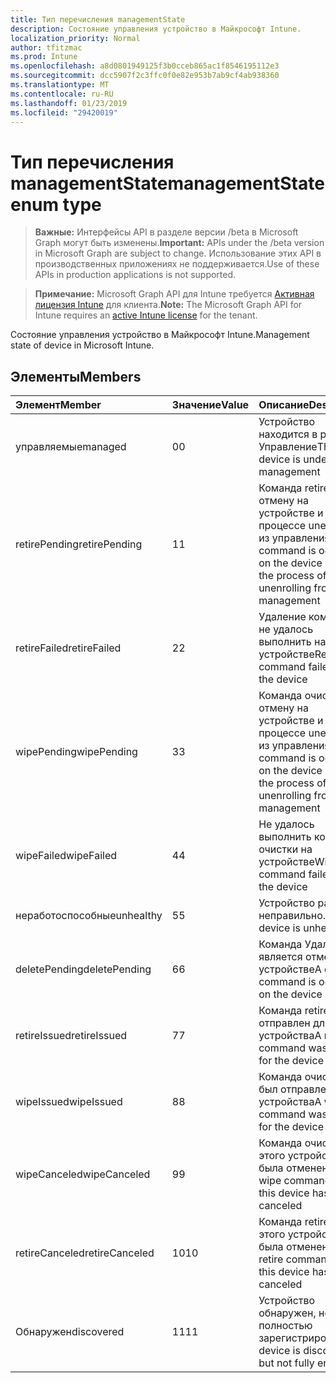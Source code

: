 ```yaml
---
title: Тип перечисления managementState
description: Состояние управления устройство в Майкрософт Intune.
localization_priority: Normal
author: tfitzmac
ms.prod: Intune
ms.openlocfilehash: a8d0801949125f3b0cceb865ac1f8546195112e3
ms.sourcegitcommit: dcc5907f2c3ffc0f0e82e953b7ab9cf4ab938360
ms.translationtype: MT
ms.contentlocale: ru-RU
ms.lasthandoff: 01/23/2019
ms.locfileid: "29420019"
---
```

# <a name="managementstate-enum-type"></a><span data-ttu-id="70104-103">Тип перечисления managementState</span><span class="sxs-lookup"><span data-stu-id="70104-103">managementState enum type</span></span>

> <span data-ttu-id="70104-104">**Важные:** Интерфейсы API в разделе версии /beta в Microsoft Graph могут быть изменены.</span><span class="sxs-lookup"><span data-stu-id="70104-104">**Important:** APIs under the /beta version in Microsoft Graph are subject to change.</span></span> <span data-ttu-id="70104-105">Использование этих API в производственных приложениях не поддерживается.</span><span class="sxs-lookup"><span data-stu-id="70104-105">Use of these APIs in production applications is not supported.</span></span>

> <span data-ttu-id="70104-106">**Примечание:** Microsoft Graph API для Intune требуется [Активная лицензия Intune](https://go.microsoft.com/fwlink/?linkid=839381) для клиента.</span><span class="sxs-lookup"><span data-stu-id="70104-106">**Note:** The Microsoft Graph API for Intune requires an [active Intune license](https://go.microsoft.com/fwlink/?linkid=839381) for the tenant.</span></span>

<span data-ttu-id="70104-107">Состояние управления устройство в Майкрософт Intune.</span><span class="sxs-lookup"><span data-stu-id="70104-107">Management state of device in Microsoft Intune.</span></span>

## <a name="members"></a><span data-ttu-id="70104-108">Элементы</span><span class="sxs-lookup"><span data-stu-id="70104-108">Members</span></span>
|<span data-ttu-id="70104-109">Элемент</span><span class="sxs-lookup"><span data-stu-id="70104-109">Member</span></span>|<span data-ttu-id="70104-110">Значение</span><span class="sxs-lookup"><span data-stu-id="70104-110">Value</span></span>|<span data-ttu-id="70104-111">Описание</span><span class="sxs-lookup"><span data-stu-id="70104-111">Description</span></span>|
|:---|:---|:---|
|<span data-ttu-id="70104-112">управляемые</span><span class="sxs-lookup"><span data-stu-id="70104-112">managed</span></span>|<span data-ttu-id="70104-113">0</span><span class="sxs-lookup"><span data-stu-id="70104-113">0</span></span>|<span data-ttu-id="70104-114">Устройство находится в разделе Управление</span><span class="sxs-lookup"><span data-stu-id="70104-114">The device is under management</span></span>|
|<span data-ttu-id="70104-115">retirePending</span><span class="sxs-lookup"><span data-stu-id="70104-115">retirePending</span></span>|<span data-ttu-id="70104-116">1</span><span class="sxs-lookup"><span data-stu-id="70104-116">1</span></span>|<span data-ttu-id="70104-117">Команда retire — отмену на устройстве и в процессе unenrolling из управления</span><span class="sxs-lookup"><span data-stu-id="70104-117">A retire command is occuring on the device and in the process of unenrolling from management</span></span>|
|<span data-ttu-id="70104-118">retireFailed</span><span class="sxs-lookup"><span data-stu-id="70104-118">retireFailed</span></span>|<span data-ttu-id="70104-119">2</span><span class="sxs-lookup"><span data-stu-id="70104-119">2</span></span>|<span data-ttu-id="70104-120">Удаление команды не удалось выполнить на устройстве</span><span class="sxs-lookup"><span data-stu-id="70104-120">Retire command failed on the device</span></span>|
|<span data-ttu-id="70104-121">wipePending</span><span class="sxs-lookup"><span data-stu-id="70104-121">wipePending</span></span>|<span data-ttu-id="70104-122">3</span><span class="sxs-lookup"><span data-stu-id="70104-122">3</span></span>|<span data-ttu-id="70104-123">Команда очистки — отмену на устройстве и в процессе unenrolling из управления</span><span class="sxs-lookup"><span data-stu-id="70104-123">A wipe command is occuring on the device and in the process of unenrolling from management</span></span>|
|<span data-ttu-id="70104-124">wipeFailed</span><span class="sxs-lookup"><span data-stu-id="70104-124">wipeFailed</span></span>|<span data-ttu-id="70104-125">4</span><span class="sxs-lookup"><span data-stu-id="70104-125">4</span></span>|<span data-ttu-id="70104-126">Не удалось выполнить команду очистки на устройстве</span><span class="sxs-lookup"><span data-stu-id="70104-126">Wipe command failed on the device</span></span>|
|<span data-ttu-id="70104-127">неработоспособные</span><span class="sxs-lookup"><span data-stu-id="70104-127">unhealthy</span></span>|<span data-ttu-id="70104-128">5</span><span class="sxs-lookup"><span data-stu-id="70104-128">5</span></span>|<span data-ttu-id="70104-129">Устройство работает неправильно.</span><span class="sxs-lookup"><span data-stu-id="70104-129">The device is unhealthy.</span></span>|
|<span data-ttu-id="70104-130">deletePending</span><span class="sxs-lookup"><span data-stu-id="70104-130">deletePending</span></span>|<span data-ttu-id="70104-131">6</span><span class="sxs-lookup"><span data-stu-id="70104-131">6</span></span>|<span data-ttu-id="70104-132">Команда Удалить является отмену на устройстве</span><span class="sxs-lookup"><span data-stu-id="70104-132">A delete command is occuring on the device</span></span> |
|<span data-ttu-id="70104-133">retireIssued</span><span class="sxs-lookup"><span data-stu-id="70104-133">retireIssued</span></span>|<span data-ttu-id="70104-134">7</span><span class="sxs-lookup"><span data-stu-id="70104-134">7</span></span>|<span data-ttu-id="70104-135">Команда retire был отправлен для устройства</span><span class="sxs-lookup"><span data-stu-id="70104-135">A retire command was issued for the device</span></span>|
|<span data-ttu-id="70104-136">wipeIssued</span><span class="sxs-lookup"><span data-stu-id="70104-136">wipeIssued</span></span>|<span data-ttu-id="70104-137">8</span><span class="sxs-lookup"><span data-stu-id="70104-137">8</span></span>|<span data-ttu-id="70104-138">Команда очистки был отправлен для устройства</span><span class="sxs-lookup"><span data-stu-id="70104-138">A wipe command was issued for the device</span></span>|
|<span data-ttu-id="70104-139">wipeCanceled</span><span class="sxs-lookup"><span data-stu-id="70104-139">wipeCanceled</span></span>|<span data-ttu-id="70104-140">9</span><span class="sxs-lookup"><span data-stu-id="70104-140">9</span></span>|<span data-ttu-id="70104-141">Команда очистки для этого устройства была отменена</span><span class="sxs-lookup"><span data-stu-id="70104-141">A wipe command for this device has been canceled</span></span>|
|<span data-ttu-id="70104-142">retireCanceled</span><span class="sxs-lookup"><span data-stu-id="70104-142">retireCanceled</span></span>|<span data-ttu-id="70104-143">10</span><span class="sxs-lookup"><span data-stu-id="70104-143">10</span></span>|<span data-ttu-id="70104-144">Команда retire для этого устройства была отменена</span><span class="sxs-lookup"><span data-stu-id="70104-144">A retire command for this device has been canceled</span></span>|
|<span data-ttu-id="70104-145">Обнаружен</span><span class="sxs-lookup"><span data-stu-id="70104-145">discovered</span></span>|<span data-ttu-id="70104-146">11</span><span class="sxs-lookup"><span data-stu-id="70104-146">11</span></span>|<span data-ttu-id="70104-147">Устройство обнаружен, но не полностью зарегистрирован.</span><span class="sxs-lookup"><span data-stu-id="70104-147">The device is discovered but not fully enrolled.</span></span>|




